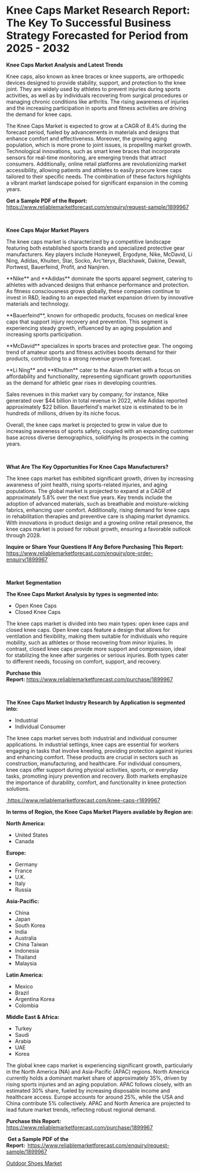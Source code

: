 <p><h1>Knee Caps Market Research Report: The Key To Successful Business Strategy Forecasted for Period from 2025 - 2032</h1></p><p><strong>Knee Caps Market Analysis and Latest Trends</strong></p>
<p><p>Knee caps, also known as knee braces or knee supports, are orthopedic devices designed to provide stability, support, and protection to the knee joint. They are widely used by athletes to prevent injuries during sports activities, as well as by individuals recovering from surgical procedures or managing chronic conditions like arthritis. The rising awareness of injuries and the increasing participation in sports and fitness activities are driving the demand for knee caps.</p><p>The Knee Caps Market is expected to grow at a CAGR of 8.4% during the forecast period, fueled by advancements in materials and designs that enhance comfort and effectiveness. Moreover, the growing aging population, which is more prone to joint issues, is propelling market growth. Technological innovations, such as smart knee braces that incorporate sensors for real-time monitoring, are emerging trends that attract consumers. Additionally, online retail platforms are revolutionizing market accessibility, allowing patients and athletes to easily procure knee caps tailored to their specific needs. The combination of these factors highlights a vibrant market landscape poised for significant expansion in the coming years.</p></p>
<p><strong>Get a Sample PDF of the Report:&nbsp;</strong> <a href="https://www.reliablemarketforecast.com/enquiry/request-sample/1899967?utm_campaign=2516&utm_medium=2&utm_source=Github&utm_content=ia&utm_term=05042025&utm_id=knee-caps">https://www.reliablemarketforecast.com/enquiry/request-sample/1899967</a></p>
<p>&nbsp;</p>
<p><strong>Knee Caps Major Market Players</strong></p>
<p><p>The knee caps market is characterized by a competitive landscape featuring both established sports brands and specialized protective gear manufacturers. Key players include Honeywell, Ergodyne, Nike, McDavid, Li Ning, Adidas, Khuiten, Star, Socko, Arc'teryx, Blackhawk, Dakine, Dewalt, Portwest, Bauerfeind, Profit, and Nanjiren.</p><p>**Nike** and **Adidas** dominate the sports apparel segment, catering to athletes with advanced designs that enhance performance and protection. As fitness consciousness grows globally, these companies continue to invest in R&D, leading to an expected market expansion driven by innovative materials and technology. </p><p>**Bauerfeind**, known for orthopedic products, focuses on medical knee caps that support injury recovery and prevention. This segment is experiencing steady growth, influenced by an aging population and increasing sports participation.</p><p>**McDavid** specializes in sports braces and protective gear. The ongoing trend of amateur sports and fitness activities boosts demand for their products, contributing to a strong revenue growth forecast.</p><p>**Li Ning** and **Khuiten** cater to the Asian market with a focus on affordability and functionality, representing significant growth opportunities as the demand for athletic gear rises in developing countries.</p><p>Sales revenues in this market vary by company; for instance, Nike generated over $44 billion in total revenue in 2022, while Adidas reported approximately $22 billion. Bauerfeind's market size is estimated to be in hundreds of millions, driven by its niche focus. </p><p>Overall, the knee caps market is projected to grow in value due to increasing awareness of sports safety, coupled with an expanding customer base across diverse demographics, solidifying its prospects in the coming years.</p></p>
<p>&nbsp;</p>
<p><strong>What Are The Key Opportunities For Knee Caps Manufacturers?</strong></p>
<p><p>The knee caps market has exhibited significant growth, driven by increasing awareness of joint health, rising sports-related injuries, and aging populations. The global market is projected to expand at a CAGR of approximately 5.8% over the next five years. Key trends include the adoption of advanced materials, such as breathable and moisture-wicking fabrics, enhancing user comfort. Additionally, rising demand for knee caps in rehabilitation therapies and preventive care is shaping market dynamics. With innovations in product design and a growing online retail presence, the knee caps market is poised for robust growth, ensuring a favorable outlook through 2028.</p></p>
<p><strong>Inquire or Share Your Questions If Any Before Purchasing This Report:</strong> <a href="https://www.reliablemarketforecast.com/enquiry/pre-order-enquiry/1899967?utm_campaign=2516&utm_medium=2&utm_source=Github&utm_content=ia&utm_term=05042025&utm_id=knee-caps">https://www.reliablemarketforecast.com/enquiry/pre-order-enquiry/1899967</a></p>
<p>&nbsp;</p>
<p><strong>Market Segmentation</strong></p>
<p><strong>The Knee Caps Market Analysis by types is segmented into:</strong></p>
<p><ul><li>Open Knee Caps</li><li>Closed Knee Caps</li></ul></p>
<p><p>The knee caps market is divided into two main types: open knee caps and closed knee caps. Open knee caps feature a design that allows for ventilation and flexibility, making them suitable for individuals who require mobility, such as athletes or those recovering from minor injuries. In contrast, closed knee caps provide more support and compression, ideal for stabilizing the knee after surgeries or serious injuries. Both types cater to different needs, focusing on comfort, support, and recovery.</p></p>
<p><strong>Purchase this Report:&nbsp;</strong><a href="https://www.reliablemarketforecast.com/purchase/1899967?utm_campaign=2516&utm_medium=2&utm_source=Github&utm_content=ia&utm_term=05042025&utm_id=knee-caps">https://www.reliablemarketforecast.com/purchase/1899967</a></p>
<p>&nbsp;</p>
<p><strong>The Knee Caps Market Industry Research by Application is segmented into:</strong></p>
<p><ul><li>Industrial</li><li>Individual Consumer</li></ul></p>
<p><p>The knee caps market serves both industrial and individual consumer applications. In industrial settings, knee caps are essential for workers engaging in tasks that involve kneeling, providing protection against injuries and enhancing comfort. These products are crucial in sectors such as construction, manufacturing, and healthcare. For individual consumers, knee caps offer support during physical activities, sports, or everyday tasks, promoting injury prevention and recovery. Both markets emphasize the importance of durability, comfort, and functionality in knee protection solutions.</p></p>
<p><a href="https://www.reliablemarketforecast.com/knee-caps-r1899967?utm_campaign=2516&utm_medium=2&utm_source=Github&utm_content=ia&utm_term=05042025&utm_id=knee-caps">&nbsp;https://www.reliablemarketforecast.com/knee-caps-r1899967</a></p>
<p><strong>In terms of Region, the Knee Caps Market Players available by Region are:</strong></p>
<p>
    <p> <strong> North America: </strong>
        <ul>
            <li>United States</li>
            <li>Canada</li>
        </ul>
        </p> 
    <p> <strong> Europe: </strong>
        <ul>
            <li>Germany</li>
            <li>France</li>
            <li>U.K.</li>
            <li>Italy</li>
            <li>Russia</li>
        </ul>
        </p> 
    <p> <strong> Asia-Pacific: </strong>
        <ul>
            <li>China</li>
            <li>Japan</li>
            <li>South Korea</li>
            <li>India</li>
            <li>Australia</li>
            <li>China Taiwan</li>
            <li>Indonesia</li>
            <li>Thailand</li>
            <li>Malaysia</li>
        </ul>
        </p> 
    <p> <strong> Latin America: </strong>
        <ul>
            <li>Mexico</li>
            <li>Brazil</li>
            <li>Argentina Korea</li>
            <li>Colombia</li>
        </ul>
        </p> 
    <p> <strong> Middle East & Africa: </strong>
        <ul>
            <li>Turkey</li>
            <li>Saudi</li>
            <li>Arabia</li>
            <li>UAE</li>
            <li>Korea</li>
        </ul>
    </p>
    </p>
<p><p>The global knee caps market is experiencing significant growth, particularly in the North America (NA) and Asia-Pacific (APAC) regions. North America currently holds a dominant market share of approximately 35%, driven by rising sports injuries and an aging population. APAC follows closely, with an estimated 30% share, fueled by increasing disposable income and healthcare access. Europe accounts for around 25%, while the USA and China contribute 5% collectively. APAC and North America are projected to lead future market trends, reflecting robust regional demand.</p></p>
<p><strong>Purchase this Report: </strong><a href="https://www.reliablemarketforecast.com/purchase/1899967?utm_campaign=2516&utm_medium=2&utm_source=Github&utm_content=ia&utm_term=05042025&utm_id=knee-caps">https://www.reliablemarketforecast.com/purchase/1899967</a></p>
<p>&nbsp;<strong>Get a Sample PDF of the Report:&nbsp;&nbsp;</strong><a href="https://www.reliablemarketforecast.com/enquiry/request-sample/1899967?utm_campaign=2516&utm_medium=2&utm_source=Github&utm_content=ia&utm_term=05042025&utm_id=knee-caps">https://www.reliablemarketforecast.com/enquiry/request-sample/1899967</a></p>
<p><strong></strong></p>
<p><p><a href="https://github.com/schwminh2001101/Market-Research-Report-List-1/blob/main/outdoor-shoes-market.md?utm_campaign=2516&utm_medium=2&utm_source=Github&utm_content=ia&utm_term=05042025&utm_id=knee-caps">Outdoor Shoes Market</a></p></p>